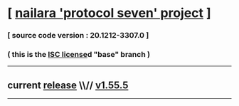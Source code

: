 
# [ [nailara 'protocol seven' project](http://src.nailara.net/) ]

### [ source code version : 20.1212-3307.0 ]

### ( this is the [ISC license](license)d "base" branch )
---
## current [release](https://github.com/anotherlink/nailara/releases) \\\\// [v1.55.5](https://github.com/anotherlink/nailara/releases/tag/v1.55.5)
---
